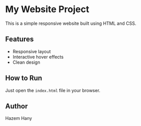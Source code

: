 # My Website Project

This is a simple responsive website built using HTML and CSS.

## Features
- Responsive layout
- Interactive hover effects
- Clean design

## How to Run
Just open the `index.html` file in your browser.

## Author
Hazem Hany

